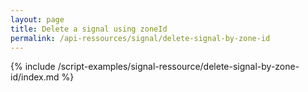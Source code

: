 ```yaml
---
layout: page
title: Delete a signal using zoneId
permalink: /api-ressources/signal/delete-signal-by-zone-id
---
```


{% include /script-examples/signal-ressource/delete-signal-by-zone-id/index.md %}
